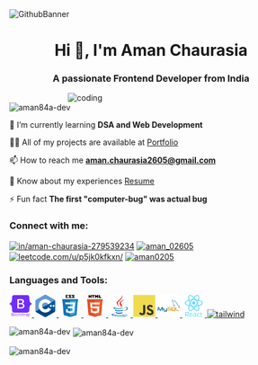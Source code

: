 <img width="3780" height="1890" alt="GithubBanner" src="https://github.com/user-attachments/assets/fdba02cc-9631-4629-8514-ec914543916d" />

<h1 align="center">Hi 👋, I'm Aman Chaurasia</h1>
<h3 align="center">A passionate Frontend Developer from India</h3>

<img align="right" alt="coding" width="400" src="https://camo.githubusercontent.com/4d9f5ecceb711eec6e2018f38a5677dc657c9738d4a65ba3b928c41c0a45b439/68747470733a2f2f6d69726f2e6d656469756d2e636f6d2f6d61782f313336302f302a37513379765349765f7430696f4a2d5a2e676966">

<p align="left"> <img src="https://komarev.com/ghpvc/?username=aman84a-dev&label=Profile%20views&color=0e75b6&style=flat" alt="aman84a-dev" /> </p>

🌱 I’m currently learning **DSA and Web Development**

 👨‍💻 All of my projects are available at [Portfolio](https://aman84a-dev.github.io/Aman-Chaurasia-portfolio/)

📫 How to reach me **aman.chaurasia2605@gmail.com**

📄 Know about my experiences [Resume](https://drive.google.com/file/d/1Y0pV3915ED0jsyKfxoRYRxPcezo75nfD/view?pli=1)

⚡ Fun fact **The first "computer-bug" was actual bug**

<h3 align="left">Connect with me:</h3>
<p align="left">
<a href="https://linkedin.com/in/in/aman-chaurasia-279539234" target="blank"><img align="center" src="https://raw.githubusercontent.com/rahuldkjain/github-profile-readme-generator/master/src/images/icons/Social/linked-in-alt.svg" alt="in/aman-chaurasia-279539234" height="30" width="40" /></a>
<a href="https://instagram.com/aman_02605" target="blank"><img align="center" src="https://raw.githubusercontent.com/rahuldkjain/github-profile-readme-generator/master/src/images/icons/Social/instagram.svg" alt="aman_02605" height="30" width="40" /></a>
<a href="https://leetcode.com/u/p5jk0kfkxn/" target="blank"><img align="center" src="https://raw.githubusercontent.com/rahuldkjain/github-profile-readme-generator/master/src/images/icons/Social/leet-code.svg" alt="leetcode.com/u/p5jk0kfkxn/" height="30" width="40" /></a>
<a href="https://www.geeksforgeeks.org/user/aman_02605/" target="blank"><img align="center" src="https://raw.githubusercontent.com/rahuldkjain/github-profile-readme-generator/master/src/images/icons/Social/geeks-for-geeks.svg" alt="aman0205" height="30" width="40" /></a>
</p>

<h3 align="left">Languages and Tools:</h3>
<p align="left"> <a href="https://getbootstrap.com" target="_blank" rel="noreferrer"> <img src="https://raw.githubusercontent.com/devicons/devicon/master/icons/bootstrap/bootstrap-plain-wordmark.svg" alt="bootstrap" width="40" height="40"/> </a> <a href="https://www.w3schools.com/cpp/" target="_blank" rel="noreferrer"> <img src="https://raw.githubusercontent.com/devicons/devicon/master/icons/cplusplus/cplusplus-original.svg" alt="cplusplus" width="40" height="40"/> </a> <a href="https://www.w3schools.com/css/" target="_blank" rel="noreferrer"> <img src="https://raw.githubusercontent.com/devicons/devicon/master/icons/css3/css3-original-wordmark.svg" alt="css3" width="40" height="40"/> </a> <a href="https://www.w3.org/html/" target="_blank" rel="noreferrer"> <img src="https://raw.githubusercontent.com/devicons/devicon/master/icons/html5/html5-original-wordmark.svg" alt="html5" width="40" height="40"/> </a> <a href="https://www.java.com" target="_blank" rel="noreferrer"> <img src="https://raw.githubusercontent.com/devicons/devicon/master/icons/java/java-original.svg" alt="java" width="40" height="40"/> </a> <a href="https://developer.mozilla.org/en-US/docs/Web/JavaScript" target="_blank" rel="noreferrer"> <img src="https://raw.githubusercontent.com/devicons/devicon/master/icons/javascript/javascript-original.svg" alt="javascript" width="40" height="40"/> </a> <a href="https://www.mysql.com/" target="_blank" rel="noreferrer"> <img src="https://raw.githubusercontent.com/devicons/devicon/master/icons/mysql/mysql-original-wordmark.svg" alt="mysql" width="40" height="40"/> </a> <a href="https://reactjs.org/" target="_blank" rel="noreferrer"> <img src="https://raw.githubusercontent.com/devicons/devicon/master/icons/react/react-original-wordmark.svg" alt="react" width="40" height="40"/> </a> <a href="https://tailwindcss.com/" target="_blank" rel="noreferrer"> <img src="https://www.vectorlogo.zone/logos/tailwindcss/tailwindcss-icon.svg" alt="tailwind" width="40" height="40"/> </a> </p>

<p><img align="left" src="https://github-readme-stats.vercel.app/api/top-langs?username=aman84a-dev&show_icons=true&locale=en&layout=compact" alt="aman84a-dev" /></p>

<p>&nbsp;<img align="center" src="https://github-readme-stats.vercel.app/api?username=aman84a-dev&show_icons=true&locale=en" alt="aman84a-dev" /></p>

<p><img align="center" src="https://github-readme-streak-stats.herokuapp.com/?user=aman84a-dev&" alt="aman84a-dev" /></p>
